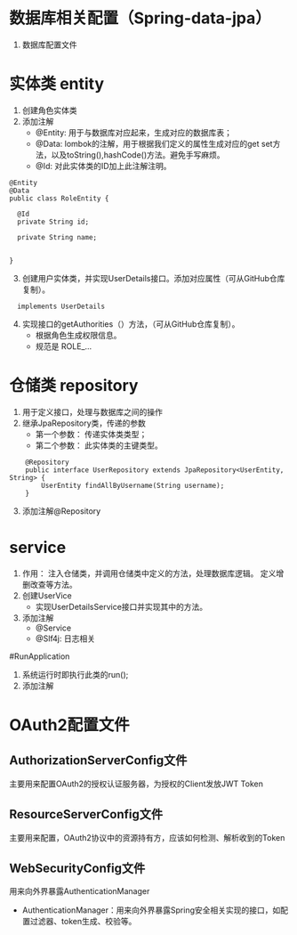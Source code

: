 # 数据库相关配置（Spring-data-jpa）
1. 数据库配置文件


# 实体类 entity
1. 创建角色实体类
2. 添加注解
   - @Entity: 用于与数据库对应起来，生成对应的数据库表；
   - @Data: lombok的注解，用于根据我们定义的属性生成对应的get set方法，以及toString(),hashCode()方法。避免手写麻烦。
   - @Id: 对此实体类的ID加上此注解注明。
  ```
@Entity
@Data
public class RoleEntity {

    @Id
    private String id;

    private String name;


}
  ```
3. 创建用户实体类，并实现UserDetails接口。添加对应属性（可从GitHub仓库复制）。

  ```
    implements UserDetails 
  ```
4. 实现接口的getAuthorities（）方法，（可从GitHub仓库复制）。
   - 根据角色生成权限信息。
   - 规范是 ROLE_...

# 仓储类  repository
1. 用于定义接口，处理与数据库之间的操作
2. 继承JpaRepository类，传递的参数
   - 第一个参数： 传递实体类类型；
   - 第二个参数： 此实体类的主键类型。
```
    @Repository
    public interface UserRepository extends JpaRepository<UserEntity, String> {
        UserEntity findAllByUsername(String username);
    }
```
3. 添加注解@Repository
   

# service  
1. 作用： 注入仓储类，并调用仓储类中定义的方法，处理数据库逻辑。
           定义增删改查等方法。
2. 创建UserVice
   - 实现UserDetailsService接口并实现其中的方法。
3. 添加注解
   - @Service
   - @Slf4j: 日志相关
   
#RunApplication
1. 系统运行时即执行此类的run();
2. 添加注解
   
# OAuth2配置文件
## AuthorizationServerConfig文件
主要用来配置OAuth2的授权认证服务器，为授权的Client发放JWT Token
## ResourceServerConfig文件
主要用来配置，OAuth2协议中的资源持有方，应该如何检测、解析收到的Token
## WebSecurityConfig文件
用来向外界暴露AuthenticationManager

- AuthenticationManager：用来向外界暴露Spring安全相关实现的接口，如配置过滤器、token生成、校验等。